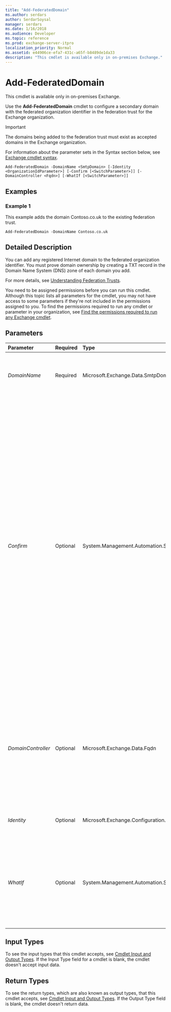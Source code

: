 ```yaml
---
title: "Add-FederatedDomain"
ms.author: serdars
author: SerdarSoysal
manager: serdars
ms.date: 1/16/2018
ms.audience: Developer
ms.topic: reference
ms.prod: exchange-server-itpro
localization_priority: Normal
ms.assetid: e44906ce-efa7-431c-a65f-b8489de1da33
description: "This cmdlet is available only in on-premises Exchange."
---
```


# Add-FederatedDomain

This cmdlet is available only in on-premises Exchange. 
  
Use the **Add-FederatedDomain** cmdlet to configure a secondary domain with the federated organization identifier in the federation trust for the Exchange organization.
  
> [!IMPORTANT]
> The domains being added to the federation trust must exist as accepted domains in the Exchange organization. 
  
For information about the parameter sets in the Syntax section below, see [Exchange cmdlet syntax](https://technet.microsoft.com/library/bb123552.aspx). 
  
```
Add-FederatedDomain -DomainName <SmtpDomain> [-Identity <OrganizationIdParameter>] [-Confirm [<SwitchParameter>]] [-DomainController <Fqdn>] [-WhatIf [<SwitchParameter>]]

```

## Examples
<a name="Examples"> </a>

### Example 1

This example adds the domain Contoso.co.uk to the existing federation trust.
  
```
Add-FederatedDomain -DomainName Contoso.co.uk
```

## Detailed Description
<a name="DetailedDescription"> </a>

You can add any registered Internet domain to the federated organization identifier. You must prove domain ownership by creating a TXT record in the Domain Name System (DNS) zone of each domain you add.
  
For more details, see [Understanding Federation Trusts](https://technet.microsoft.com/library/0046e2eb-6940-4941-bd5b-cbe6bffa3b94.aspx).
  
You need to be assigned permissions before you can run this cmdlet. Although this topic lists all parameters for the cmdlet, you may not have access to some parameters if they're not included in the permissions assigned to you. To find the permissions required to run any cmdlet or parameter in your organization, see [Find the permissions required to run any Exchange cmdlet](https://technet.microsoft.com/library/mt432940.aspx).
  
## Parameters
<a name="DetailedDescription"> </a>

|**Parameter**|**Required**|**Type**|**Description**|
|:-----|:-----|:-----|:-----|
| _DomainName_ <br/> |Required  <br/> |Microsoft.Exchange.Data.SmtpDomain  <br/> |The _DomainName_ parameter specifies the secondary domain to be configured. <br/> |
| _Confirm_ <br/> |Optional  <br/> |System.Management.Automation.SwitchParameter  <br/> | The _Confirm_ switch specifies whether to show or hide the confirmation prompt. How this switch affects the cmdlet depends on if the cmdlet requires confirmation before proceeding. <br/>  Destructive cmdlets (for example, **Remove-\*** cmdlets) have a built-in pause that forces you to acknowledge the command before proceeding. For these cmdlets, you can skip the confirmation prompt by using this exact syntax: `-Confirm:$false`.  <br/>  Most other cmdlets (for example, **New-\*** and **Set-\*** cmdlets) don't have a built-in pause. For these cmdlets, specifying the _Confirm_ switch without a value introduces a pause that forces you acknowledge the command before proceeding. <br/> |
| _DomainController_ <br/> |Optional  <br/> |Microsoft.Exchange.Data.Fqdn  <br/> |The _DomainController_ parameter specifies the domain controller that's used by this cmdlet to read data from or write data to Active Directory. You identify the domain controller by its fully qualified domain name (FQDN). For example, `dc01.contoso.com`.  <br/> |
| _Identity_ <br/> |Optional  <br/> |Microsoft.Exchange.Configuration.Tasks.OrganizationIdParameter  <br/> |The _Identity_ parameter is reserved for internal Microsoft use. <br/> |
| _WhatIf_ <br/> |Optional  <br/> |System.Management.Automation.SwitchParameter  <br/> |The _WhatIf_ switch simulates the actions of the command. You can use this switch to view the changes that would occur without actually applying those changes. You don't need to specify a value with this switch. <br/> |
   
## Input Types
<a name="InputTypes"> </a>

To see the input types that this cmdlet accepts, see [Cmdlet Input and Output Types](http://go.microsoft.com/fwlink/p/?linkId=616387). If the Input Type field for a cmdlet is blank, the cmdlet doesn't accept input data. 
  
## Return Types
<a name="ReturnTypes"> </a>

To see the return types, which are also known as output types, that this cmdlet accepts, see [Cmdlet Input and Output Types](http://go.microsoft.com/fwlink/p/?linkId=616387). If the Output Type field is blank, the cmdlet doesn't return data. 
  

